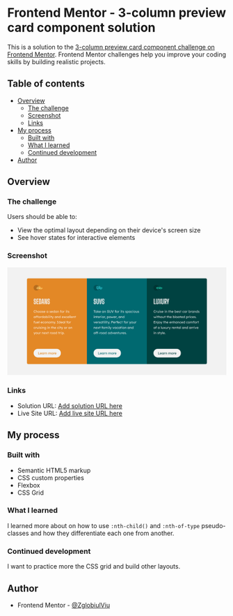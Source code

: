 # Frontend Mentor - 3-column preview card component solution

This is a solution to the [3-column preview card component challenge on Frontend Mentor](https://www.frontendmentor.io/challenges/3column-preview-card-component-pH92eAR2-). Frontend Mentor challenges help you improve your coding skills by building realistic projects.

## Table of contents

- [Overview](#overview)
  - [The challenge](#the-challenge)
  - [Screenshot](#screenshot)
  - [Links](#links)
- [My process](#my-process)
  - [Built with](#built-with)
  - [What I learned](#what-i-learned)
  - [Continued development](#continued-development)
- [Author](#author)

## Overview

### The challenge

Users should be able to:

- View the optimal layout depending on their device's screen size
- See hover states for interactive elements

### Screenshot

![](./inbrowser.png)

### Links

- Solution URL: [Add solution URL here](https://github.com/ZglobiulViu/3-COLUMN-CARD.git)
- Live Site URL: [Add live site URL here](https://zglobiulviu.github.io/3-COLUMN-CARD/)

## My process

### Built with

- Semantic HTML5 markup
- CSS custom properties
- Flexbox
- CSS Grid





### What I learned

I learned more about on how to use ```:nth-child()``` and ```:nth-of-type``` pseudo-classes and how they differentiate each one from another. 

### Continued development

I want to practice more the CSS grid and build other layouts.

## Author


- Frontend Mentor - [@ZglobiulViu](https://www.frontendmentor.io/profile/ZglobiulViu)


